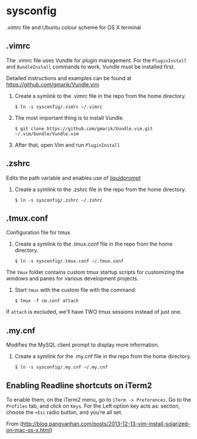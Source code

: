 sysconfig
=========

.vimrc file and Ubuntu colour scheme for OS X terminal

## .vimrc

The .vimrc file uses Vundle for plugin management. For the `PluginInstall` and `BundleInstall`
commands to work, Vundle must be installed first.

Detailed instructions and examples can be found at https://github.com/gmarik/Vundle.vim

1. Create a symlink to the .vimrc file in the repo from the home directory.

    `$ ln -s sysconfig/.vimrc ~/.vimrc`

1. The most important thing is to install Vundle.

    `$ git clone https://github.com/gmarik/Vundle.vim.git ~/.vim/bundle/Vundle.vim`

1. After that, open Vim and run `PluginInstall`

## .zshrc

Edits the path variable and enables use of [liquidprompt](https://github.com/nojhan/liquidprompt)

1. Create a symlink to the .zshrc file in the repo from the home directory.

    `$ ln -s sysconfig/.zshrc ~/.zshrc`

## .tmux.conf

Configuration file for tmux

1. Create a symlink to the .tmux.conf file in the repo from the home directory.

    `$ ln -s sysconfig/.tmux.conf ~/.tmux.conf`

The `tmux` folder contains custom tmux startup scripts for customizing the windows
and panes for various development projects.

1. Start `tmux` with the custom file with the command:

    `$ tmux -f cm.conf attach`

  If `attach` is excluded, we'll have TWO tmux sessions instead of just one.

## .my.cnf

Modifies the MySQL client prompt to display more information.

1. Create a symlink for the .my.cnf file in the repo from the home directory.

    `$ ln -s sysconfig/.my.cnf ~/.my.cnf`

## Enabling Readline shortcuts on iTerm2

To enable them, on the iTerm2 menu, go to `iTerm -> Preferences`. Go to the `Profiles` tab, and click on `Keys`.
For the Left option key acts as: section, choose the `+Esc` radio button, and you’re all set.

From (http://blog.pangyanhan.com/posts/2013-12-13-vim-install-solarized-on-mac-os-x.html)
